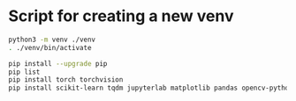 # Script for creating a new venv

```bash
python3 -m venv ./venv
. ./venv/bin/activate

pip install --upgrade pip
pip list
pip install torch torchvision
pip install scikit-learn tqdm jupyterlab matplotlib pandas opencv-python
```
